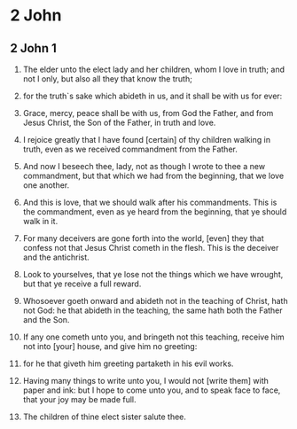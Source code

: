 # 2 John

## 2 John 1

1. The elder unto the elect lady and her children, whom I love in truth; and not I only, but also all they that know the truth;

2. for the truth`s sake which abideth in us, and it shall be with us for ever:

3. Grace, mercy, peace shall be with us, from God the Father, and from Jesus Christ, the Son of the Father, in truth and love.

4. I rejoice greatly that I have found [certain] of thy children walking in truth, even as we received commandment from the Father.

5. And now I beseech thee, lady, not as though I wrote to thee a new commandment, but that which we had from the beginning, that we love one another.

6. And this is love, that we should walk after his commandments. This is the commandment, even as ye heard from the beginning, that ye should walk in it.

7. For many deceivers are gone forth into the world, [even] they that confess not that Jesus Christ cometh in the flesh. This is the deceiver and the antichrist.

8. Look to yourselves, that ye lose not the things which we have wrought, but that ye receive a full reward.

9. Whosoever goeth onward and abideth not in the teaching of Christ, hath not God: he that abideth in the teaching, the same hath both the Father and the Son.

10. If any one cometh unto you, and bringeth not this teaching, receive him not into [your] house, and give him no greeting:

11. for he that giveth him greeting partaketh in his evil works.

12. Having many things to write unto you, I would not [write them] with paper and ink: but I hope to come unto you, and to speak face to face, that your joy may be made full.

13. The children of thine elect sister salute thee.

